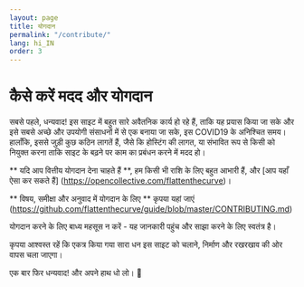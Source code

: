 ```yaml
---
layout: page
title: योगदान
permalink: "/contribute/"
lang: hi_IN
order: 3
---
```

# कैसे करें मदद और योगदान 

 सबसे पहले, धन्यवाद! इस साइट में बहुत सारे अवैतनिक कार्य हो रहे हैं, ताकि यह प्रयास किया जा सके और इसे सबसे अच्छे और उपयोगी संसाधनों में से एक बनाया जा सके, इस COVID19 के अनिश्चित समय। हालाँकि, इससे जुड़ी कुछ कठिन लागतें हैं, जैसे कि होस्टिंग की लागत, या संभावित रूप से किसी को नियुक्त करना ताकि साइट के बढ़ने पर काम का प्रबंधन करने में मदद हो। 

 ** यदि आप वित्तीय योगदान देना चाहते हैं **, हम किसी भी राशि के लिए बहुत आभारी हैं, और [आप यहाँ ऐसा कर सकते हैं] (https://opencollective.com/flattenthecurve)। 

 ** विषय, समीक्षा और अनुवाद में योगदान के लिए ** कृपया यहां जाएं (https://github.com/flattenthecurve/guide/blob/master/CONTRIBUTING.md) 

 योगदान करने के लिए बाध्य महसूस न करें - यह जानकारी पहुंच और साझा करने के लिए स्वतंत्र है। 

 कृपया आश्वस्त रहें कि एकत्र किया गया सारा धन इस साइट को चलाने, निर्माण और रखरखाव की ओर वापस चला जाएगा। 

 एक बार फिर धन्यवाद! और अपने हाथ धो लो। 🙂 
